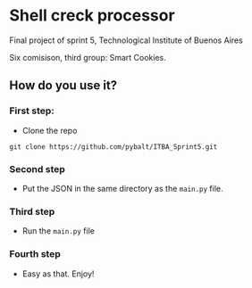 # Shell creck processor

Final project of sprint 5, Technological Institute of Buenos Aires

Six comisison, third group: Smart Cookies.

## How do you use it?

### First step: 

- Clone the repo

```
git clone https://github.com/pybalt/ITBA_Sprint5.git
```

### Second step

- Put the JSON in the same directory as the `main.py` file.

### Third step

- Run the `main.py` file

### Fourth step

- Easy as that. Enjoy!
